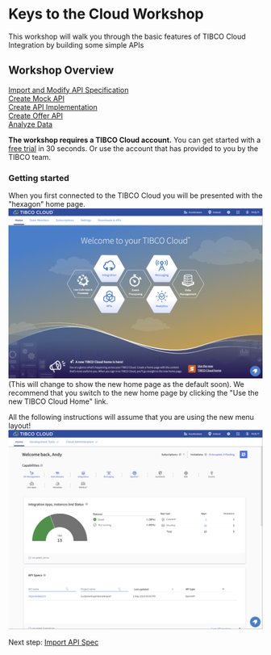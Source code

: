 # Keys to the Cloud Workshop
This workshop will walk you through the basic features of TIBCO Cloud Integration by building some simple APIs
## Workshop Overview
[Import and Modify API Specification](0.apispec.md)  
[Create Mock API](1.mockapi.md)  
[Create API Implementation](2.apiimplementation.md)  
[Create Offer API](3.TCE.md)  
[Analyze Data](5.analytics.md)

**The workshop requires a TIBCO Cloud account.**  You can get started with a [free trial](trialsignup.md) in 30 seconds.  Or use the account that has provided to you by the TIBCO team.

### Getting started
When you first connected to the TIBCO Cloud you will be presented with the "hexagon" home page. 
![Cloud Integration Home](images/HexHome.png "Old Cloud Integration Home")
(This will change to show the new home page as the default soon). We recommend that you switch to the new home page by clicking the "Use the new TIBCO Cloud Home" link. 

All the following instructions will assume that you are using the new menu layout!
![Cloud Integration Home](images/NewHome.png "Cloud Integration Home")

  
Next step: [Import API Spec](0.apispec.md)

